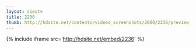 ```yaml
---
layout: sieutv
title: 2236
thumb: http://hdsite.net/contents/videos_screenshots/2000/2236/preview_360p.mp4.jpg
---
```

{% include iframe src='http://hdsite.net/embed/2236' %}
 
